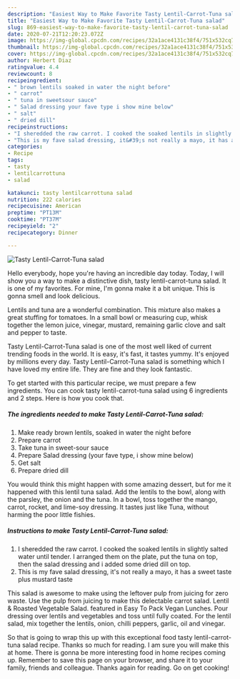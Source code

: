 ```yaml
---
description: "Easiest Way to Make Favorite Tasty Lentil-Carrot-Tuna salad"
title: "Easiest Way to Make Favorite Tasty Lentil-Carrot-Tuna salad"
slug: 869-easiest-way-to-make-favorite-tasty-lentil-carrot-tuna-salad
date: 2020-07-21T12:20:23.072Z
image: https://img-global.cpcdn.com/recipes/32a1ace4131c38f4/751x532cq70/tasty-lentil-carrot-tuna-salad-recipe-main-photo.jpg
thumbnail: https://img-global.cpcdn.com/recipes/32a1ace4131c38f4/751x532cq70/tasty-lentil-carrot-tuna-salad-recipe-main-photo.jpg
cover: https://img-global.cpcdn.com/recipes/32a1ace4131c38f4/751x532cq70/tasty-lentil-carrot-tuna-salad-recipe-main-photo.jpg
author: Herbert Diaz
ratingvalue: 4.4
reviewcount: 8
recipeingredient:
- " brown lentils soaked in water the night before"
- " carrot"
- " tuna in sweetsour sauce"
- " Salad dressing your fave type i show mine below"
- " salt"
- " dried dill"
recipeinstructions:
- "I sheredded the raw carrot. I cooked the soaked lentils in slightly salted water until tender. I arranged them on the plate, put the tuna on top, then the salad dressing and i added some dried dill on top."
- "This is my fave salad dressing, it&#39;s not really a mayo, it has a sweet taste plus mustard taste"
categories:
- Recipe
tags:
- tasty
- lentilcarrottuna
- salad

katakunci: tasty lentilcarrottuna salad 
nutrition: 222 calories
recipecuisine: American
preptime: "PT13M"
cooktime: "PT37M"
recipeyield: "2"
recipecategory: Dinner

---
```



![Tasty Lentil-Carrot-Tuna salad](https://img-global.cpcdn.com/recipes/32a1ace4131c38f4/751x532cq70/tasty-lentil-carrot-tuna-salad-recipe-main-photo.jpg)

Hello everybody, hope you're having an incredible day today. Today, I will show you a way to make a distinctive dish, tasty lentil-carrot-tuna salad. It is one of my favorites. For mine, I'm gonna make it a bit unique. This is gonna smell and look delicious.

Lentils and tuna are a wonderful combination. This mixture also makes a great stuffing for tomatoes. In a small bowl or measuring cup, whisk together the lemon juice, vinegar, mustard, remaining garlic clove and salt and pepper to taste.

Tasty Lentil-Carrot-Tuna salad is one of the most well liked of current trending foods in the world. It is easy, it's fast, it tastes yummy. It's enjoyed by millions every day. Tasty Lentil-Carrot-Tuna salad is something which I have loved my entire life. They are fine and they look fantastic.


To get started with this particular recipe, we must prepare a few ingredients. You can cook tasty lentil-carrot-tuna salad using 6 ingredients and 2 steps. Here is how you cook that.

<!--inarticleads1-->

##### The ingredients needed to make Tasty Lentil-Carrot-Tuna salad:

1. Make ready  brown lentils, soaked in water the night before
1. Prepare  carrot
1. Take  tuna in sweet-sour sauce
1. Prepare  Salad dressing (your fave type, i show mine below)
1. Get  salt
1. Prepare  dried dill


You would think this might happen with some amazing dessert, but for me it happened with this lentil tuna salad. Add the lentils to the bowl, along with the parsley, the onion and the tuna. In a bowl, toss together the mango, carrot, rocket, and lime-soy dressing. It tastes just like Tuna, without harming the poor little fishies. 

<!--inarticleads2-->

##### Instructions to make Tasty Lentil-Carrot-Tuna salad:

1. I sheredded the raw carrot. I cooked the soaked lentils in slightly salted water until tender. I arranged them on the plate, put the tuna on top, then the salad dressing and i added some dried dill on top.
1. This is my fave salad dressing, it&#39;s not really a mayo, it has a sweet taste plus mustard taste


This salad is awesome to make using the leftover pulp from juicing for zero waste. Use the pulp from juicing to make this delectable carrot salad. Lentil &amp; Roasted Vegetable Salad. featured in Easy To Pack Vegan Lunches. Pour dressing over lentils and vegetables and toss until fully coated. For the lentil salad, mix together the lentils, onion, chilli peppers, garlic, oil and vinegar. 

So that is going to wrap this up with this exceptional food tasty lentil-carrot-tuna salad recipe. Thanks so much for reading. I am sure you will make this at home. There is gonna be more interesting food in home recipes coming up. Remember to save this page on your browser, and share it to your family, friends and colleague. Thanks again for reading. Go on get cooking!
